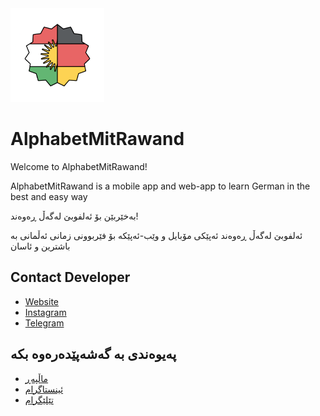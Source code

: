 <img height="150" src="../icon-512.png" alt="../icon-512.png"/>

AlphabetMitRawand
==========

Welcome to AlphabetMitRawand!

AlphabetMitRawand is a mobile app and web-app to learn German in the best and easy way

بەخێربێن بۆ ئەلفوبێ لەگەڵ ڕەوەند!

ئەلفوبێ لەگەڵ ڕەوەند ئەپێکی مۆبایل و وێب-ئەپێکە بۆ فێربوونی زمانی ئەڵمانی بە باشترین و ئاسان

## Contact Developer
- [Website](https://alphabet.r4wand.eu.org/)
- [Instagram](https://instagram.com/de.krd)
- [Telegram](https://t.me/de_krd)

## پەیوەندی بە گەشەپێدەرەوە بکە
- [ماڵپەڕ](https://alphabet.r4wand.eu.org/)
- [ئینستاگرام](https://instagram.com/de.krd)
- [تێلێگرام](https://t.me/de_krd)
